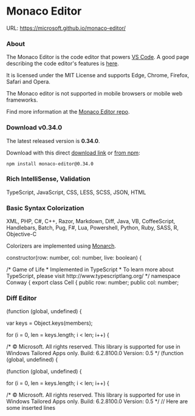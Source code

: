 # Monaco Editor

URL: https://microsoft.github.io/monaco-editor/

### About

The Monaco Editor is the code editor that powers [VS Code](https://github.com/microsoft/vscode). A good page describing the code editor's features is [here](https://code.visualstudio.com/docs/editor/editingevolved).

It is licensed under the MIT License and supports Edge, Chrome, Firefox, Safari and Opera.

The Monaco editor is not supported in mobile browsers or mobile web frameworks.

Find more information at the [Monaco Editor repo](https://github.com/microsoft/monaco-editor).

### Download v0.34.0

The latest released version is **0.34.0**.

Download with this direct [download link](https://registry.npmjs.org/monaco-editor/-/monaco-editor-0.34.0.tgz) or [from npm](https://www.npmjs.com/package/monaco-editor):

```
npm install monaco-editor@0.34.0
```

### Rich IntelliSense, Validation

TypeScript, JavaScript, CSS, LESS, SCSS, JSON, HTML

### Basic Syntax Colorization

XML, PHP, C#, C++, Razor, Markdown, Diff, Java, VB, CoffeeScript, Handlebars, Batch, Pug, F#, Lua, Powershell, Python, Ruby, SASS, R, Objective-C

Colorizers are implemented using [Monarch](https://microsoft.github.io/monaco-editor/monarch.html).

constructor(row: number, col: number, live: boolean) {

<div>/* Game of Life * Implemented in TypeScript * To learn more about TypeScript, please visit http://www.typescriptlang.org/ */ namespace Conway { export class Cell { public row: number; public col: number; <br></div>

### Diff Editor

(function (global, undefined) {

var keys = Object.keys(members);

for (i = 0, len = keys.length; i < len; i++) {

<div>/* © Microsoft. All rights reserved. This library is supported for use in Windows Tailored Apps only. Build: 6.2.8100.0 Version: 0.5 */ (function (global, undefined) { <br></div>

(function (global, undefined) {

for (i = 0, len = keys.length; i < len; i++) {

<div>/* © Microsoft. All rights reserved. This library is supported for use in Windows Tailored Apps only. Build: 6.2.8100.0 Version: 0.5 */ // Here are some inserted lines <br></div>